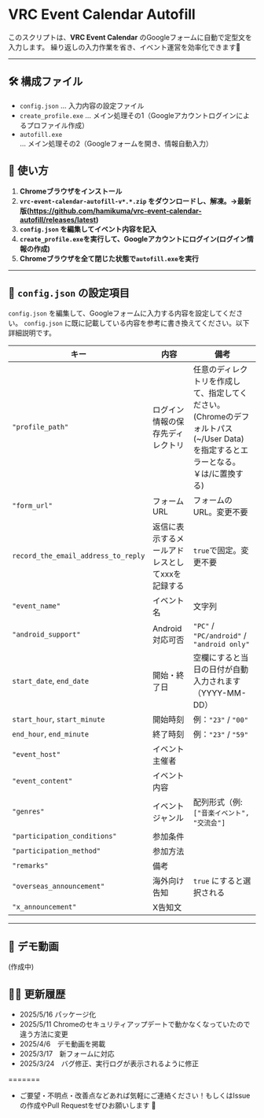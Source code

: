 # VRC Event Calendar Autofill

このスクリプトは、**VRC Event Calendar** のGoogleフォームに自動で定型文を入力します。
繰り返しの入力作業を省き、イベント運営を効率化できます🚀

---

## 🛠 構成ファイル
- `config.json` … 入力内容の設定ファイル
- `create_profile.exe` … メイン処理その1（Googleアカウントログインによるプロファイル作成）
- `autofill.exe` … メイン処理その2（Googleフォームを開き、情報自動入力）

## 📌 使い方
1. **Chromeブラウザをインストール**
2. **`vrc-event-calendar-autofill-v*.*.zip` をダウンロードし、解凍。→最新版(https://github.com/hamikuma/vrc-event-calendar-autofill/releases/latest)**
3. **`config.json` を編集してイベント内容を記入**
4. **`create_profile.exe`を実行して、Googleアカウントにログイン(ログイン情報の作成)**
5. **Chromeブラウザを全て閉じた状態で`autofill.exe`を実行**

---

## 📝 `config.json` の設定項目

`config.json` を編集して、Googleフォームに入力する内容を設定してください。
`config.json` に既に記載している内容を参考に書き換えてください。以下詳細説明です。

| **キー** | **内容** | **備考** |
|---------|---------|---------|
| `"profile_path"` | ログイン情報の保存先ディレクトリ | 任意のディレクトリを作成して、指定してください。(Chromeのデフォルトパス(~/User Data)を指定するとエラーとなる。￥は/に置換する) |
| `"form_url"` | フォームURL | フォームのURL。変更不要 |
| `record_the_email_address_to_reply` | 返信に表示するメールアドレスとしてxxxを記録する | `true`で固定。変更不要 |
| `"event_name"` | イベント名 | 文字列 |
| `"android_support"` | Android対応可否 | `"PC"` / `"PC/android"` / `"android only"` |
| `start_date`, `end_date` | 開始・終了日 | 空欄にすると当日の日付が自動入力されます（YYYY-MM-DD） |
| `start_hour`, `start_minute` | 開始時刻 | 例：`"23"` / `"00"` |
| `end_hour`, `end_minute` | 終了時刻 | 例：`"23"` / `"59"` |
| `"event_host"` | イベント主催者 | |
| `"event_content"` | イベント内容 | |
| `"genres"` | イベントジャンル | 配列形式（例: `["音楽イベント", "交流会"]` |
| `"participation_conditions"` | 参加条件 | |
| `"participation_method"` | 参加方法 | |
| `"remarks"` | 備考 | |
| `"overseas_announcement"` | 海外向け告知 | `true` にすると選択される |
| `"x_announcement"` | X告知文 | |

---
## 🎥 デモ動画
(作成中)

## 🧑‍💻 更新履歴
- 2025/5/16 パッケージ化
- 2025/5/11 Chromeのセキュリティアップデートで動かなくなっていたので違う方法に変更
- 2025/4/6　デモ動画を掲載
- 2025/3/17　新フォームに対応
- 2025/3/24　バグ修正、実行ログが表示されるように修正

=======

- ご要望・不明点・改善点などあれば気軽にご連絡ください！もしくはIssueの作成やPull Requestをぜひお願いします 🙌
